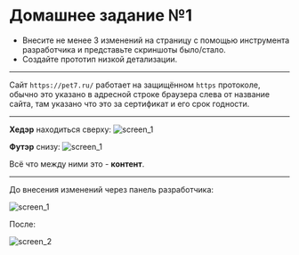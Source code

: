 # Домашнее задание №1

- Внесите не менее 3 изменений на страницу с помощью инструмента разработчика и представьте скриншоты было/стало.
- Создайте прототип низкой детализации.

----

Сайт ``https://pet7.ru/`` работает на защищённом ``https`` протоколе, обычно это указано в адресной строке браузера слева от название сайта, там указано что это за сертификат и его срок годности.

----

__Хедэр__ находиться сверху:
![screen_1](https://github.com/vovandolg/gb_introduction-web/raw/main/homework01/img/footer.jpg)

__Футэр__ снизу:
![screen_1](https://github.com/vovandolg/gb_introduction-web/raw/main/homework01/img/header.jpg)

Всё что между ними это - __контент__.

----

До внесения изменений через панель разработчика:

![screen_1](https://github.com/vovandolg/gb_introduction-web/raw/main/homework01/img/footer.jpg)

После:

![screen_2](https://github.com/vovandolg/gb_introduction-web/raw/main/homework01/img/after.jpg)
